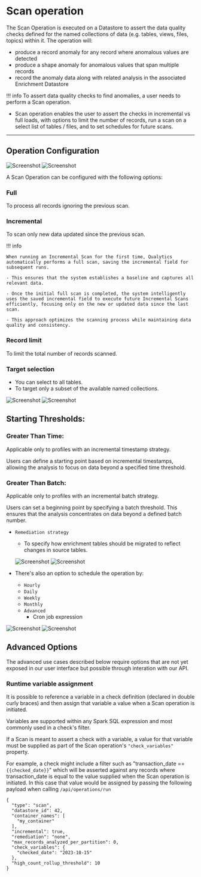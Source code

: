 # Scan operation


The Scan Operation is executed on a Datastore to assert the data quality checks defined for the named collections of data (e.g. tables, views, files, topics) within it. The operation will:



* produce a record anomaly for any record where anomalous values are detected
* produce a shape anomaly for anomalous values that span multiple records
* record the anomaly data along with related analysis in the associated Enrichment Datastore

!!! info
    To assert data quality checks to find anomalies, a user needs to perform a Scan operation.

* Scan operation enables the user to assert the checks in incremental vs full loads, with options to limit the number of records, run a scan on a select list of tables / files, and to set schedules for future scans.

---
## Operation Configuration

![Screenshot](../assets/operations/operation-scan-light.png#only-light)
![Screenshot](../assets/operations/operation-scan-dark.png#only-dark)

A Scan Operation can be configured with the following options:

### Full

To process all records ignoring the previous scan.

### Incremental

To scan only new data updated since the previous scan.

!!! info

    When running an Incremental Scan for the first time, Qualytics automatically performs a full scan, saving the incremental field for subsequent runs. 

    - This ensures that the system establishes a baseline and captures all relevant data. 

    - Once the initial full scan is completed, the system intelligently uses the saved incremental field to execute future Incremental Scans efficiently, focusing only on the new or updated data since the last scan. 

    - This approach optimizes the scanning process while maintaining data quality and consistency.

### Record limit

To limit the total number of records scanned.

### Target selection

- You can select to all tables.
- To target only a subset of the available named collections.

![Screenshot](../assets/operations/operation-scan-specific-tables-light.png#only-light)
![Screenshot](../assets/operations/operation-scan-specific-tables-dark.png#only-dark)


## Starting Thresholds:

### Greater Than Time:

Applicable only to profiles with an incremental timestamp strategy.

Users can define a starting point based on incremental timestamps, allowing the analysis to focus on data beyond a specified time threshold.

### Greater Than Batch:

Applicable only to profiles with an incremental batch strategy.

Users can set a beginning point by specifying a batch threshold. This ensures that the analysis concentrates on data beyond a defined batch number.


* `Remediation strategy`

    - To specify how enrichment tables should be migrated to reflect changes in source tables.

    ![Screenshot](../assets/operations/remediation-strategy-light.png#only-light)
    ![Screenshot](../assets/operations/remediation-strategy-dark.png#only-dark)

* There's also an option to schedule the operation by:
    - `Hourly`
    - `Daily`
    - `Weekly`
    - `Monthly`
    - `Advanced`
        - Cron job expression

![Screenshot](../assets/operations/scheduling-a-scan-light.png#only-light)
![Screenshot](../assets/operations/scheduling-a-scan-dark.png#only-dark)

## Advanced Options

The advanced use cases described below require options that are not yet exposed in our user interface but possible through interation with our API.

### Runtime variable assignment

It is possible to reference a variable in a check definition (declared in double curly braces) and then assign that variable a value when a Scan operation is initiated. 

Variables are supported within any Spark SQL expression and most commonly used in a check's filter. 

If a Scan is meant to assert a check with a variable, a value for that variable must be supplied as part of the Scan operation's `"check_variables"` property.

For example, a check might include a filter such as "transaction_date == `{{checked_date}}`" which will be asserted against any records where transaction_date is equal to the value supplied when the Scan operation is initiated. In this case that value would be assigned by passing the following payload when calling `/api/operations/run`

```
{
  "type": "scan",
  "datastore_id": 42,
  "container_names": [
    "my_container"
  ],
  "incremental": true,
  "remediation": "none",
  "max_records_analyzed_per_partition": 0,
  "check_variables": {
    "checked_date": "2023-10-15"
  },
  "high_count_rollup_threshold": 10
}
```